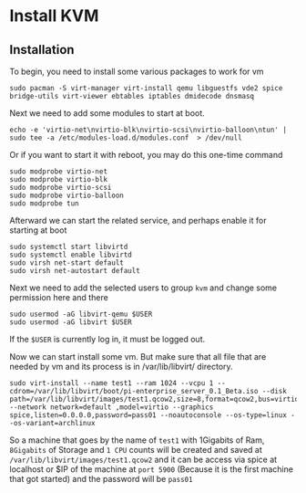 # Install KVM

## Installation
To begin, you need to install some various packages to work for vm

```console
sudo pacman -S virt-manager virt-install qemu libguestfs vde2 spice bridge-utils virt-viewer ebtables iptables dmidecode dnsmasq
```

Next we need to add some modules to start at boot. 

```console
echo -e 'virtio-net\nvirtio-blk\nvirtio-scsi\nvirtio-balloon\ntun' | sudo tee -a /etc/modules-load.d/modules.conf  > /dev/null 
```

Or if you want to start it with reboot, you may do this one-time command 

```console
sudo modprobe virtio-net
sudo modprobe virtio-blk
sudo modprobe virtio-scsi
sudo modprobe virtio-balloon
sudo modprobe tun
```

Afterward we can start the related service, and perhaps enable it for starting at boot


```console
sudo systemctl start libvirtd
sudo systemctl enable libvirtd
sudo virsh net-start default
sudo virsh net-autostart default
```

Next we need to add the selected users to group ``kvm`` and change some permission here and there

```console
sudo usermod -aG libvirt-qemu $USER
sudo usermod -aG libvirt $USER
```

If the ``$USER`` is currently log in, it must be logged out.

Now we can start install some vm. But make sure that all file that are needed by vm and its process is in /var/lib/libvirt/ directory.

```console
sudo virt-install --name test1 --ram 1024 --vcpu 1 --cdrom=/var/lib/libvirt/boot/pi-enterprise_server_0.1_Beta.iso --disk path=/var/lib/libvirt/images/test1.qcow2,size=8,format=qcow2,bus=virtio --network network=default ,model=virtio --graphics spice,listen=0.0.0.0,password=pass01 --noautoconsole --os-type=linux --os-variant=archlinux
```

So a machine that goes by the name of ``test1`` with 1Gigabits of Ram, ``8Gigabits`` of Storage and ``1 CPU`` counts will be created and saved at `/var/lib/libvirt/images/test1.qcow2` and it can be access via spice at localhost or $IP of the machine at ``port 5900`` (Because it is the first machine that got started) and the password will be ``pass01``
